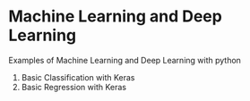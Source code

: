 # Machine Learning and Deep Learning

Examples of Machine Learning and Deep Learning with python

01. Basic Classification with Keras <br>
02. Basic Regression with Keras <br>
